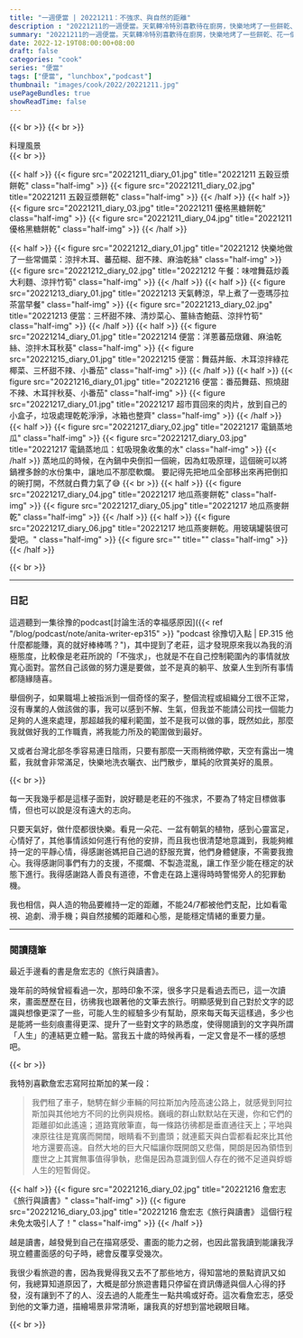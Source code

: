 ```yaml
---
title: "一週便當 | 20221211：不強求、與自然的距離"
description : "20221211的一週便當。天氣轉冷特別喜歡待在廚房，快樂地烤了一些餅乾、花一個上午的時間做常備菜。"
summary: "20221211的一週便當。天氣轉冷特別喜歡待在廚房，快樂地烤了一些餅乾、花一個上午的時間做常備菜。"
date: 2022-12-19T08:00:00+08:00
draft: false
categories: "cook"
series: "便當"
tags: ["便當", "lunchbox","podcast"]
thumbnail: "images/cook/2022/20221211.jpg"
usePageBundles: true
showReadTime: false
---
```


{{< br >}}
{{< br >}}
<div class="border-item"><span>料理風景</span></div>
{{< br >}}

{{< half >}}
{{< figure src="20221211_diary_01.jpg" title="20221211 五穀豆漿餅乾" class="half-img" >}}
{{< figure src="20221211_diary_02.jpg" title="20221211 五穀豆漿餅乾" class="half-img" >}}
{{< /half >}}
{{< half >}}
{{< figure src="20221211_diary_03.jpg" title="20221211 優格黑糖餅乾" class="half-img" >}}
{{< figure src="20221211_diary_04.jpg" title="20221211 優格黑糖餅乾" class="half-img" >}}
{{< /half >}}

{{< half >}}
{{< figure src="20221212_diary_01.jpg" title="20221212 快樂地做了一些常備菜：涼拌木耳、蕃茄糊、甜不辣、麻油乾絲" class="half-img" >}}
{{< figure src="20221212_diary_02.jpg" title="20221212 午餐：味噌舞菇炒義大利麵、涼拌竹筍" class="half-img" >}}
{{< /half >}}
{{< half >}}
{{< figure src="20221213_diary_01.jpg" title="20221213 天氣轉涼，早上煮了一壺瑪莎拉茶當早餐" class="half-img" >}}
{{< figure src="20221213_diary_02.jpg" title="20221213 便當：三杯甜不辣、清炒菜心、薑絲杏鮑菇、涼拌竹筍" class="half-img" >}}
{{< /half >}}
{{< half >}}
{{< figure src="20221214_diary_01.jpg" title="20221214 便當：洋蔥蕃茄燉雞、麻油乾絲、涼拌木耳秋葵" class="half-img" >}}
{{< figure src="20221215_diary_01.jpg" title="20221215 便當：舞菇丼飯、木耳涼拌綠花椰菜、三杯甜不辣、小番茄" class="half-img" >}}
{{< /half >}}
{{< half >}}
{{< figure src="20221216_diary_01.jpg" title="20221216 便當：番茄舞菇、照燒甜不辣、木耳拌秋葵、小番茄" class="half-img" >}}
{{< figure src="20221217_diary_01.jpg" title="20221217 超市買回來的肉片，放到自己的小盒子，垃圾處理乾乾淨淨，冰箱也整齊" class="half-img" >}}
{{< /half >}}
{{< half >}}
{{< figure src="20221217_diary_02.jpg" title="20221217 電鍋蒸地瓜" class="half-img" >}}
{{< figure src="20221217_diary_03.jpg" title="20221217 電鍋蒸地瓜：虹吸現象收集的水" class="half-img" >}}
{{< /half >}}
蒸地瓜的時候，在內鍋中央倒扣一個碗，因為虹吸原理，這個碗可以將鍋裡多餘的水份集中，讓地瓜不那麼軟爛。
要記得先把地瓜全部移出來再把倒扣的碗打開，不然就白費力氣了😅
{{< br >}}
{{< half >}}
{{< figure src="20221217_diary_04.jpg" title="20221217 地瓜燕麥餅乾" class="half-img" >}}
{{< figure src="20221217_diary_05.jpg" title="20221217 地瓜燕麥餅乾" class="half-img" >}}
{{< /half >}}
{{< half >}}
{{< figure src="20221217_diary_06.jpg" title="20221217 地瓜燕麥餅乾。用玻璃罐裝很可愛吧。" class="half-img" >}}
{{< figure src="" title="" class="half-img" >}}
{{< /half >}}

{{< br >}}

---

### 日記

這週聽到一集徐豫的podcast[討論生活的幸福感原因]({{< ref "/blog/podcast/note/anita-writer-ep315" >}} "podcast 徐豫切入點 | EP.315 他什麼都能賺，真的就好棒棒嗎？")，其中提到了老莊，這才發現原來我以為我的消極態度，比較像是老莊所說的「不強求」，也就是不在自己控制範圍內的事情就放寬心面對。當然自己該做的努力還是要做，並不是真的躺平、放棄人生到所有事情都隨緣隨喜。

舉個例子，如果職場上被指派到一個奇怪的案子，整個流程或組織分工很不正常，沒有專業的人做該做的事，我可以感到不解、生氣，但我並不能請公司找一個能力足夠的人進來處理，那超越我的權利範圍，並不是我可以做的事，既然如此，那麼我就做好我的工作職責，將我能力所及的範圍做到最好。

又或者台灣北部冬季容易連日陰雨，只要有那麼一天雨稍微停歇，天空有露出一塊藍，我就會非常滿足，快樂地洗衣曬衣、出門散步，單純的欣賞美好的風景。

{{< br >}}

每一天我幾乎都是這樣子面對，說好聽是老莊的不強求，不要為了特定目標做事情，但也可以說是沒有遠大的志向。

只要天氣好，做什麼都很快樂。看見一朵花、一盆有朝氣的植物，感到心靈富足，心情好了，其他事情該如何進行有他的安排，而且我也很清楚地意識到，我能夠維持一定的平靜心情，得感謝爸媽把自己過的舒服充實，他們身體健康，不需要我擔心。我得感謝同事們有力的支援，不擺爛、不製造混亂，讓工作至少能在穩定的狀態下進行。我得感謝路人善良有道德，不會走在路上還得時時警惕旁人的犯罪動機。

我也相信，與人造的物品要維持一定的距離，不能24/7都被他們支配，比如看電視、追劇、滑手機；與自然接觸的距離和心態，是能穩定情緒的重要力量。

---
### 閱讀隨筆


最近手邊看的書是詹宏志的《旅行與讀書》。

幾年前的時候曾經看過一次，那時印象不深，很多字只是看過去而已，這一次讀來，畫面歷歷在目，彷彿我也跟著他的文筆去旅行。明顯感覺到自己對於文字的認識與想像更深了一些，可能人生的經驗多少有幫助，原來每天每天這樣過，多少也是能將一些刻痕畫得更深、提升了一些對文字的熟悉度，使得閱讀到的文字與所謂「人生」的連結更立體一點。當我五十歲的時候再看，一定又會是不一樣的感想吧。

{{< br >}}

我特別喜歡詹宏志寫阿拉斯加的某一段：

>我們租了車子，馳騁在鮮少車輛的阿拉斯加內陸高速公路上，就感覺到阿拉斯加與其他地方不同的比例與規格。巍峨的群山默默站在天邊，你和它們的距離卻如此遙遠；道路寬敞筆直，每一條路彷彿都是垂直通往天上；平地與凍原往往是寬廣而開闊，眼睛看不到盡頭；就連藍天與白雲都看起來比其他地方還要高遠。自然大地的巨大尺幅讓你既開朗又悲傷，開朗是因為領悟到塵世之上其實無事值得爭執，悲傷是因為意識到個人存在的微不足道與蜉蝣人生的短暫侷促。

{{< half >}}
{{< figure src="20221216_diary_02.jpg" title="20221216 詹宏志《旅行與讀書》" class="half-img" >}}
{{< figure src="20221216_diary_03.jpg" title="20221216 詹宏志《旅行與讀書》 這個行程未免太吸引人了！" class="half-img" >}}
{{< /half >}}

越是讀書，越發覺到自己在描寫感受、畫面的能力之弱，也因此當我讀到能讓我浮現立體畫面感的句子時，總會反覆享受幾次。

我很少看旅遊的書，因為我覺得我又去不了那些地方，得知當地的景點資訊又如何，我總算知道原因了，大概是部分旅遊書籍只停留在資訊傳遞與個人心得的抒發，沒有讓到不了的人、沒去過的人能產生一點共鳴或好奇。這次看詹宏志，感受到他的文筆力道，描繪場景非常清晰，讓我真的好想到當地親眼目睹。

{{< br >}}
